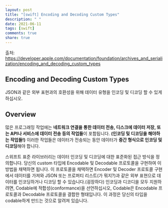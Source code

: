 ```yaml
---
layout: post
title: "[swift] Encoding and Decoding Custom Types"
description: " "
date: 2021-06-11
tags: [swift]
comments: true
share: true
---
```


출처: <https://developer.apple.com/documentation/foundation/archives_and_serialization/encoding_and_decoding_custom_types>

## Encoding and Decoding Custom Types

JSON과 같은 외부 표현과의 호환성을 위해 데이터 유형을 인코딩 및 디코딩 할 수 있게 하십시오.

## Overview

많은 프로그래밍 작업에는 **네트워크 연결을 통한 데이터 전송, 디스크에 데이터 저장, 또는 API나 서비스에 데이터 전송 등의 작업들**이 포함됩니다. **(인코딩 및 디코딩을 해야하는 작업들!)**
이러한 작업들은 데이터가 전송되는 동안 데이터가 **중간 형식으로 인코딩 및 디코딩**해야 합니다.

스위프트 표준 라이브러리는 데이터 인코딩 및 디코딩에 대한 표준화된 접근 방식을 정의합니다.
당신의 custom 타입에 Encodable 및 Decodable 프로토콜을 구현하여 이 방법을 채택하면 됩니다. 
이 프로토콜을 채택하면 Encoder 및 Decoder 프로토콜 구현에서 데이터를 가져와 JSON 또는 프로퍼티 리스트(가 뭐지?)과 같은 외부 표현으로 데이터를 인코딩하거나 디코딩 할 수 있습니다.(굉장하다) 
인코딩과 디코디을 모두 지원하려면, Codable에 적합성(conformance)을 선언하십시오, Codable은 Encodable 프로토콜과 Decodable 프로토콜을 결합한 형태입니다. 이 과정은 당신의 타입을 codable하게 만드는 것으로 알려져 있습니다. 
